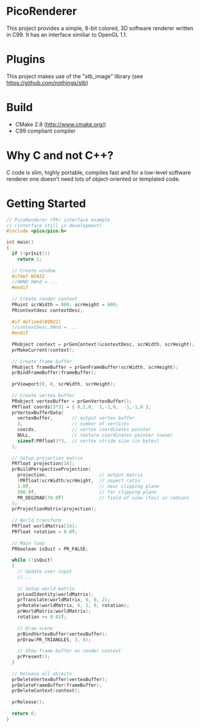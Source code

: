 PicoRenderer
============

This project provides a simple, 8-bit colored, 3D software renderer written in C99.
It has an interface similiar to OpenGL 1.1.


Plugins
=======

This project makes use of the "stb_image" library (see https://github.com/nothings/stb)


Build
=====
- CMake 2.8 (http://www.cmake.org/)
- C99 compliant compiler


Why C and not C++?
==================
C code is slim, highly portable, compiles fast and for a low-level software renderer one doesn't need lots of object-oriented or templated code.


Getting Started
===============
```c
// PicoRenderer (PR) interface example
// (interface still in development)
#include <pico/pico.h>

int main()
{
  if (!prInit())
    return 1;
  
  // Create window
  #ifdef WIN32
  //HWND hWnd = ...
  #endif
  
  // Create render context
  PRuint scrWidth = 800, scrHeight = 600;
  PRcontextdesc contextDesc;
  
  #if defined(WIN32)
  //contextDesc.hWnd = ...
  #endif
  
  PRobject context = prGenContext(&contextDesc, scrWidth, scrHeight);
  prMakeCurrent(context);
  
  // Create frame buffer
  PRobject frameBuffer = prGenFrameBuffer(scrWidth, scrHeight);
  prBindFrameBuffer(frameBuffer);
  
  prViewport(0, 0, scrWidth, scrHeight);
  
  // Create vertex buffer
  PRobject vertexBuffer = prGenVertexBuffer();
  PRfloat coords[3*3] = { 0,1,0,  1,-1,0,  -1,-1,0 };
  prVertexBufferData(
    vertexBuffer,       // output vertex buffer
    3,                  // number of vertices
    coords,             // vertex coordinates pointer
    NULL,               // texture coordinates pointer (none)
    sizeof(PRfloat)*3,  // vertex stride size (in bytes)
  );
  
  // Setup projection matrix
  PRfloat projection[16];
  prBuildPerspectiveProjection(
    projection,                   // output matrix
    (PRfloat)scrWidth/scrHeight,  // aspect ratio
    1.0f,                         // near clipping plane
    100.0f,                       // far clipping plane
    PR_DEG2RAD(74.0f)             // field of view (fov) in radians
  );
  prProjectionMatrix(projection);
  
  // World transform
  PRfloat worldMatrix[16];
  PRfloat rotation = 0.0f;
  
  // Main loop
  PRboolean isQuit = PR_FALSE;
  
  while (!isQuit)
  { 
    // Update user input
    //...
    
    // Setup world matrix
    prLoadIdentity(worldMatrix);
    prTranslate(worldMatrix, 0, 0, 2);
    prRotate(worldMatrix, 0, 1, 0, rotation);
    prWorldMatrix(worldMatrix);
    rotation += 0.01f;
    
    // Draw scene
    prBindVertexBuffer(vertexBuffer);
    prDraw(PR_TRIANGLES, 3, 0);
    
    // Show frame buffer on render context
    prPresent();
  }
  
  // Release all objects
  prDeleteVertexBuffer(vertexBuffer);
  prDeleteFrameBuffer(frameBuffer);
  prDeleteContext(context);
  
  prRelease();
  
  return 0;
}
```
